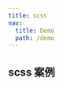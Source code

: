 ```yaml
---
title: scss
nav:
  title: Demo
  path: /demo
---
```


## scss 案例

<code src="../examples/scss.tsx"></code>
